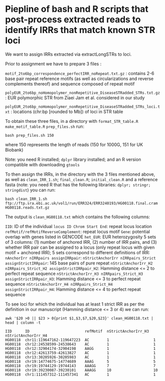 # Piepline of bash and R scripts that post-process extracted reads to identify IRRs that match known STR loci
We want to assign IRRs extracted via extractLongSTRs to loci. 

Prior to assignment we have to prepare 3 files : 

``motif_2to6bp_correspondence_perfectIRR_noRepeat.txt.gz`` : contains 2-6 base pair repeat reference motifs (as well as circularizations and reverse complements thereof) and sequence composed of repeat motif

``polyEUR_2to6bp_noHomopolymer_nonRepetitive_DiseaseSTRadded_STRs.txt.gz`` : EUR polymorphic STR from Ziaei Jam et al. considered in our study

``polyEUR_2to6bp_noHomopolymer_nonRepetitive_DiseaseSTRadded_STRs_loci.txt`` : locations (chr:bp [rounded to Mb]) of loci in STR table


To obtain these three files, in a directory with ``format_STR_table.R``  ``make_motif_table.R``  ``prep_files.sh`` run:  
```
bash prep_files.sh 150
```
where 150 represents the length of reads (150 for 1000G, 151 for UK Biobank)

Note: you need R installed; ``dplyr`` library installed; and an R version compatible with downloading ``gtools``

To then assign the IRRs, in the directory with the 3 files mentioned above, as well as ``clean_IRR_1.sh``; ``final_clean.R``; ``initial_clean.R`` and a reference fasta (note: you need R that has the following libraries: ``dplyr; stringr; stringdist``) you can run:
```
bash clean_IRR_1.sh ftp://ftp.sra.ebi.ac.uk/vol1/run/ERR324/ERR3240193/HG00118.final.cram HG00118.reads.txt.gz
```
The output is ``clean_HG00118.txt`` which contains the following columns:

``IID``: ID of the individual 
``locus ID Chrom Start End``: repeat locus location
``refMotif/refMotifReverseComplement``: repeat locus motif
``Gene``: potential overlap with genes listed in GENCODE 
``het_EUR``: EUR heterozygosity
5 sets of 3 columns: (1) number of anchored IRR, (2) number of IRR pairs, and (3) whether IRR pair can be assigned to a locus (only repeat locus with given motif + anchored IRR); 5 sets correspond to different definitions of IRR:
``nAnchorIrr nIRRpairs assignIRRpair``: 
``nStrictAnchorIrr nIRRpairs_Strict assignStrictIRRpair``: 145 base pairs of pure repeat
``nStrictAnchorIrr_H2 nIRRpairs_Strict_H2 assignStrictIRRpair_H2``: Hamming distance <= 2 to perfect repeat sequence
``nStrictAnchorIrr_H3 nIRRpairs_Strict_H3 assignStrictIRRpair_H3``: Hamming distance <= 3 to perfect repeat sequence
``nStrictAnchorIrr_H4 nIRRpairs_Strict_H4 assignStrictIRRpair_H4``: Hamming distance <= 4 to perfect repeat sequence

To see loci for which the individual has at least 1 strict IRR as per the definition in our manuscript (Hamming distance <= 3 or 4) we can run:
```
awk '$20 >0 || $23 > 0{print $1,$3,$7,$20,$23}' clean_HG00118.txt | head | column -t

IID      ID                         refMotif  nStrictAnchorIrr_H3  nStrictAnchorIrr_H4
HG00118  chr11:119647162-119647223  AC        1                    1
HG00118  chr12:24538599-24538643    AC        1                    1
HG00118  chr12:32904174-32904198    AAGG      1                    1
HG00118  chr12:42613759-42613827    AC        1                    1
HG00118  chr13:30205926-30205983    AC        1                    1
HG00118  chr19:14774675-14774689    AAAG      5                    5
HG00118  chr19:19744129-19744143    AAAGG     7                    7
HG00118  chr19:39230087-39230101    AAAGG     10                   10
HG00118  chr1:111457312-111457341   AC        1                    1
```
